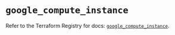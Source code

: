 # `google_compute_instance`

Refer to the Terraform Registry for docs: [`google_compute_instance`](https://registry.terraform.io/providers/hashicorp/google/6.14.1/docs/resources/compute_instance).
